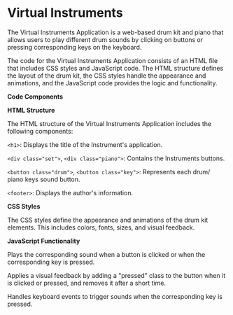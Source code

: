 # Virtual Instruments
The Virtual Instruments Application is a web-based drum kit and piano that allows users to play different drum sounds by clicking on buttons or pressing corresponding keys on the keyboard.

The code for the Virtual Instruments Application consists of an HTML file that includes CSS styles and JavaScript code. The HTML structure defines the layout of the drum kit, the CSS styles handle the appearance and animations, and the JavaScript code provides the logic and functionality.

**Code Components**

**HTML Structure**

The HTML structure of the Virtual Instruments Application includes the following components:

`<h1>`: Displays the title of the Instrument's application.

`<div class="set">`, `<div class="piano">`: Contains the Instruments buttons.

`<button class="drum">`, `<button class="key">`: Represents each drum/ piano keys sound button.

`<footer>`: Displays the author's information.

**CSS Styles**

The CSS styles define the appearance and animations of the drum kit elements. This includes colors, fonts, sizes, and visual feedback.

**JavaScript Functionality**

Plays the corresponding sound when a button is clicked or when the corresponding key is pressed.

Applies a visual feedback by adding a "pressed" class to the button when it is clicked or pressed, and removes it after a short time.

Handles keyboard events to trigger sounds when the corresponding key is pressed.
